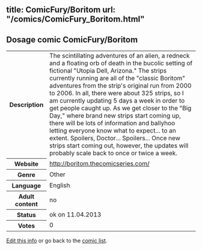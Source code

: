 title: ComicFury/Boritom
url: "/comics/ComicFury_Boritom.html"
---
Dosage comic ComicFury/Boritom
-----------------------------------------

<table class="comicinfo">
<tr>
<th>Description</th><td>The scintillating adventures of an alien, a redneck and a floating orb of death in the bucolic setting of fictional &quot;Utopia Dell, Arizona.&quot; The strips currently running are all of the &quot;classic Boritom&quot; adventures from the strip's original run from 2000 to 2006. In all, there were about 325 strips, so I am currently updating 5 days a week in order to get people caught up. As we get closer to the &quot;Big Day,&quot; where brand new strips start coming up, there will be lots of information and ballyhoo letting everyone know what to expect... to an extent. Spoilers, Doctor... Spoilers... Once new strips start coming out, however, the updates will probably scale back to once or twice a week.</td>
</tr>
<tr>
<th>Website</th><td><a href="http://boritom.thecomicseries.com/">http://boritom.thecomicseries.com/</a></td>
</tr>
<tr>
<th>Genre</th><td>Other</td>
</tr>
<tr>
<th>Language</th><td>English</td>
</tr>
<tr>
<th>Adult content</th><td>no</td>
</tr>
<tr>
<th>Status</th><td>ok on 11.04.2013</td>
</tr>
<tr>
<th>Votes</th><td>0</div></td>
</tr>
</table>

[Edit this info](/comics/ComicFury_Boritom_edit.html) or go back to the [comic list](../comic-index.html).
